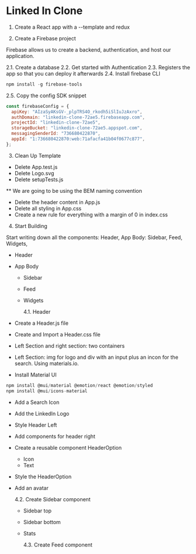 # Linked In Clone

1. Create a React app with a --template and redux

2. Create a Firebase project

Firebase allows us to create a backend, authentication, and host our application.

2.1. Create a database
2.2. Get started with Authentication
2.3. Registers the app so that you can deploy it afterwards
2.4. Install firebase CLI

```javascript
npm install -g firebase-tools
```

2.5. Copy the config SDK snippet

```javascript
const firebaseConfig = {
  apiKey: "AIzaSyAKsGV-_plpTRS4O_rkodh5iSlIuJzAxro",
  authDomain: "linkedin-clone-72ae5.firebaseapp.com",
  projectId: "linkedin-clone-72ae5",
  storageBucket: "linkedin-clone-72ae5.appspot.com",
  messagingSenderId: "736680422870",
  appId: "1:736680422870:web:71afacfa41b04f0677c877",
};
```

3. Clean Up Template

- Delete App.test.js
- Delete Logo.svg
- Delete setupTests.js

\*\* We are going to be using the BEM naming convention

- Delete the header content in App.js
- Delete all styling in App.css
- Create a new rule for everything with a margin of 0 in index.css

4. Start Building

Start writing down all the components: Header, App Body: Sidebar, Feed, Widgets,

- Header
- App Body

  - Sidebar
  - Feed
  - Widgets

    4.1. Header

- Create a Header.js file
- Create and Import a Header.css file
- Left Section and right section: two containers
- Left Section: img for logo and div with an input plus an incon for the search. Using materials.io.

- Install Material UI

```javascript
npm install @mui/material @emotion/react @emotion/styled
npm install @mui/icons-material

```

- Add a Search Icon
- Add the LinkedIn Logo
- Style Header Left
- Add components for header right
- Create a reusable component HeaderOption
  - Icon
  - Text
- Style the HeaderOption
- Add an avatar

  4.2. Create Sidebar component

  - Sidebar top
  - Sidebar bottom
  - Stats

    4.3. Create Feed component
